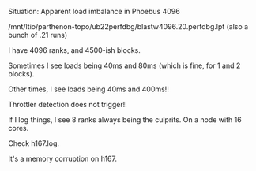 Situation: Apparent load imbalance in Phoebus 4096

/mnt/ltio/parthenon-topo/ub22perfdbg/blastw4096.20.perfdbg.lpt
(also a bunch of .21 runs)

I have 4096 ranks, and 4500-ish blocks.

Sometimes I see loads being 40ms and 80ms (which is fine, for 1 and 2 blocks).

Other times, I see loads being 40ms and 400ms!!

Throttler detection does not trigger!!

If I log things, I see 8 ranks always being the culprits. On a node with 16 cores.

Check h167.log.

It's a memory corruption on h167.
